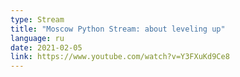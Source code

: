 ```yaml
---
type: Stream
title: "Moscow Python Stream: about leveling up"
language: ru
date: 2021-02-05
link: https://www.youtube.com/watch?v=Y3FXuKd9Ce8
---
```

